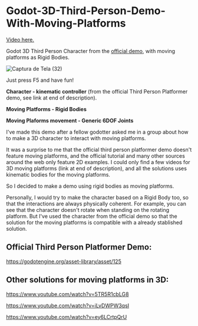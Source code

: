# Godot-3D-Third-Person-Demo-With-Moving-Platforms

[Video here.](https://www.youtube.com/watch?v=bOCSUxKK7bE)

Godot 3D Third Person Character from the [official demo](https://github.com/godotengine/godot-demo-projects/tree/master/3d/platformer), with moving platforms as Rigid Bodies.

![Captura de Tela (32)](https://user-images.githubusercontent.com/22160489/153642892-1ac96723-6ab4-446b-8c40-fd78d6897301.png)

Just press F5 and have fun!

**Character - kinematic controller** (from the official Third Person Platformer demo, see link at end of description).

**Moving Platforms - Rigid Bodies**

**Moving Plaforms movement - Generic 6DOF Joints**

I've made this demo after a fellow godotter asked me in a group about how to make a 3D character to interact with moving platforms.

It was a surprise to me that the official third person platformer demo doesn't feature moving platforms, and the official tutorial and many other sources around the web only feature 2D examples. I could only find a few videos for 3D moving platforms (link at end of description), and all the solutions uses kinematic bodies for the moving platforms. 

So I decided to make a demo using rigid bodies as moving platforms.

Personally, I would try to make the character based on a Rigid Body too, so that the interactions are always physically coherent. For example, you can see that the character doesn't rotate when standing on the rotating platform. But I've used the character from the official demo so that the solution for the moving platforms is compatible with a already stablished solution.

## Official Third Person Platformer Demo:

https://godotengine.org/asset-library/asset/125

## Other solutions for moving platforms in 3D:

https://www.youtube.com/watch?v=5TR5R1cbLG8

https://www.youtube.com/watch?v=iLvDWPW3qsI

https://www.youtube.com/watch?v=ey6LCrtpQrU
